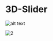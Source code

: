 # 3D-Slider

![alt text](https://github.com/PSYZANE/3D-Slider/tree/main/assets/1.png)

![2](https://github.com/user-attachments/assets/438a97f8-e1ae-4433-82fd-18caedd93d1f)
